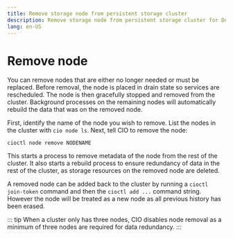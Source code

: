 ```yaml
---
title: Remove storage node from persistent storage cluster
description: Remove storage node from persistent storage cluster for Docker Swarm and Kubernetes
lang: en-US
---
```


# Remove node

You can remove nodes that are either no longer needed or must be replaced. Before removal, the node is placed in drain state so services are rescheduled. The node is then gracefully stopped and removed from the cluster. Background processes on the remaining nodes will automatically rebuild the data that was on the removed node.

First, identify the name of the node you wish to remove. List the nodes in the cluster with `cio node ls`. Next, tell CIO to remove the node:
```
cioctl node remove NODENAME
```
This starts a process to remove metadata of the node from the rest of the cluster. It also starts a rebuild process to ensure redundancy of data in the rest of the cluster, as storage resources on the removed node are deleted.

A removed node can be added back to the cluster by running a `cioctl join-token` command and then the `cioctl add ...` command string. However the node will be treated as a new node as all previous history has been erased.

::: tip
When a cluster only has three nodes, CIO disables node removal as a minimum of three nodes are required for data redundancy.
:::
